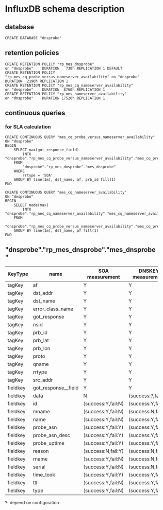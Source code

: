 # InfluxDB schema description

## database

```
CREATE DATABASE "dnsprobe"
```

## retention policies

```
CREATE RETENTION POLICY "rp_mes_dnsprobe"                                on "dnsprobe"    DURATION   730h REPLICATION 1 DEFAULT
CREATE RETENTION POLICY "rp_mes_cq_probe_versus_nameserver_availability" on "dnsprobe"    DURATION  2190h REPLICATION 1
CREATE RETENTION POLICY "rp_mes_cq_nameserver_availability"              on "dnsprobe"    DURATION  8760h REPLICATION 1
CREATE RETENTION POLICY "rp_mes_nameserver_availability"                 on "dnsprobe"    DURATION 17520h REPLICATION 1
```

## continuous queries

### for SLA calculation
```
CREATE CONTINUOUS QUERY "mes_cq_probe_versus_nameserver_availability"
ON "dnsprobe"
BEGIN
    SELECT max(got_response_field) 
        INTO "dnsprobe"."rp_mes_cq_probe_versus_nameserver_availability"."mes_cq_probe_versus_nameserver_availability"
    FROM 
        "dnsprobe"."rp_mes_dnsprobe"."mes_dnsprobe"
    WHERE
        rrtype = 'SOA'
    GROUP BY time(1m), dst_name, af, prb_id fill(1)
END
```

```
CREATE CONTINUOUS QUERY "mes_cq_nameserver_availability"
ON "dnsprobe"
BEGIN
    SELECT mode(max) 
        INTO "dnsprobe"."rp_mes_cq_nameserver_availability"."mes_cq_nameserver_availability"
    FROM
        "dnsprobe"."rp_mes_cq_probe_versus_nameserver_availability"."mes_cq_probe_versus_nameserver_availability"
    GROUP BY time(1m), dst_name, af fill(1)
END
```

## "dnsprobe"."rp_mes_dnsprobe"."mes_dnsprobe"

|KeyType |name               |SOA measurement    | DNSKEY measurement | NS measurement   |
| ----   | ----              | ----              | ----               | ----             |
|tagKey  |af                 |    Y              |     Y              |    Y             |
|tagKey  |dst_addr           |    Y              |     Y              |    Y             |
|tagKey  |dst_name           |    Y              |     Y              |    Y             |
|tagKey  |error_class_name   |    Y              |     Y              |    Y             |
|tagKey  |got_response       |    Y              |     Y              |    Y             |
|tagKey  |nsid               |    Y              |     Y              |    Y             |
|tagKey  |prb_id             |    Y              |     Y              |    Y             |
|tagKey  |prb_lat            |    Y              |     Y              |    Y             |
|tagKey  |prb_lon            |    Y              |     Y              |    Y             |
|tagKey  |proto              |    Y              |     Y              |    Y             |
|tagKey  |qname              |    Y              |     Y              |    Y             |
|tagKey  |rrtype             |    Y              |     Y              |    Y             |
|tagKey  |src_addr           |    Y              |     Y              |    Y             |
|fieldkey|got_response__field|    Y              |     Y              |    Y             |
|fieldkey|data               |    N              |(success:?,fail:N)  |(success:Y,fail:N)|
|fieldkey|id                 |(success:Y,fail:N) |(success:Y,fail:N)  |(success:Y,fail:N)|
|fieldkey|mname              |(success:Y,fail:N) |(success:N,fail:N)  |(success:N,fail:N)|
|fieldkey|name               |(success:Y,fail:N) |(success:Y,fail:N)  |(success:Y,fail:N)|
|fieldkey|probe_asn          |(success:Y,fail:Y) |(success:Y,fail:Y)  |(success:Y,fail:Y)|
|fieldkey|probe_asn_desc     |(success:Y,fail:Y) |(success:Y,fail:Y)  |(success:Y,fail:Y)|
|fieldkey|probe_uptime       |(success:Y,fail:Y) |(success:Y,fail:Y)  |(success:Y,fail:Y)|
|fieldkey|reason             |(success:N,fail:Y) |(success:N,fail:Y)  |(success:N,fail:Y)|
|fieldkey|rname              |(success:Y,fail:N) |(success:N,fail:N)  |(success:N,fail:N)|
|fieldkey|serial             |(success:Y,fail:N) |(success:N,fail:N)  |(success:N,fail:N)|
|fieldkey|time_took          |(success:Y,fail:Y) |(success:Y,fail:Y)  |(success:Y,fail:Y)|
|fieldkey|ttl                |(success:Y,fail:N) |(success:Y,fail:N)  |(success:Y,fail:N)|
|fieldkey|type               |(success:Y,fail:N) |(success:Y,fail:N)  |(success:Y,fail:N)|

?: depend on configuration
